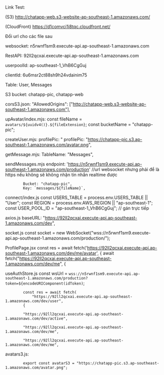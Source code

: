 Link Test:

(S3)  http://chatapp-web.s3-website-ap-southeast-1.amazonaws.com/

(CloudFront)  https://d1comvci1i8tqc.cloudfront.net/

Đổi url cho các file sau

websocket: n5rwnf1sm9.execute-api.ap-southeast-1.amazonaws.com

RestAPI: 92ll2qcxai.execute-api.ap-southeast-1.amazonaws.com

userpoolId: ap-southeast-1_VhB6CgGuj

clientId: 6u6msr2ct88sh9h24vdainim75

Table: 
       User,
       Messages
       
S3 bucket: 
           chatapp-pic,
           chatapp-web

corsS3.json: 
            "AllowedOrigins": ["http://chatapp-web.s3-website-ap-southeast-1.amazonaws.com"],

upAvatar/index.mjs: 
                const fileName = `avatars/${uuidv4()}.${fileExtension}`;
                const bucketName = "chatapp-pic";

createUser.mjs:
            profilePic: "      profilePic: "https://chatapp-pic.s3.ap-southeast-1.amazonaws.com/avatar.png",

getMessage.mjs:
            TableName: "Messages",

sendMessages.mjs
            endpoint: 'https://n5rwnf1sm9.execute-api.ap-southeast-1.amazonaws.com/production' //url websocket nhưng phải để là https nếu không sẽ không nhận tin nhắn realtime được

            Bucket: "chatapp-pic",
            Key: `messages/${fileName}`,

connect/index.js
            const USERS_TABLE = process.env.USERS_TABLE || "User";
            const REGION = process.env.AWS_REGION || "ap-southeast-1";
            const USER_POOL_ID = "ap-southeast-1_VhB6CgGuj"; // gán trực tiếp

axios.js
            baseURL: "https://92ll2qcxai.execute-api.ap-southeast-1.amazonaws.com/dev",

socket.js
            const socket = new WebSocket("wss://n5rwnf1sm9.execute-api.ap-southeast-1.amazonaws.com/production/");

ProfilePage.jsx
            const res = await fetch('https://92ll2qcxai.execute-api.ap-southeast-1.amazonaws.com/dev/me/avatar', {
            await fetch("https://92ll2qcxai.execute-api.ap-southeast-1.amazonaws.com/dev/me", {

useAuthStore.js
            const wsUrl = `wss://n5rwnf1sm9.execute-api.ap-southeast-1.amazonaws.com/production?token=${encodeURIComponent(idToken)`;
            
            const res = await fetch(
                "https://92ll2qcxai.execute-api.ap-southeast-1.amazonaws.com/dev/user",
            {
            
            "https://92ll2qcxai.execute-api.ap-southeast-1.amazonaws.com/dev/active",

            "https://92ll2qcxai.execute-api.ap-southeast-1.amazonaws.com/dev/me",
    
            "https://92ll2qcxai.execute-api.ap-southeast-1.amazonaws.com/dev/me",

avatars3.js:

            export const avatarS3 = "https://chatapp-pic.s3.ap-southeast-1.amazonaws.com/avatar.png";
